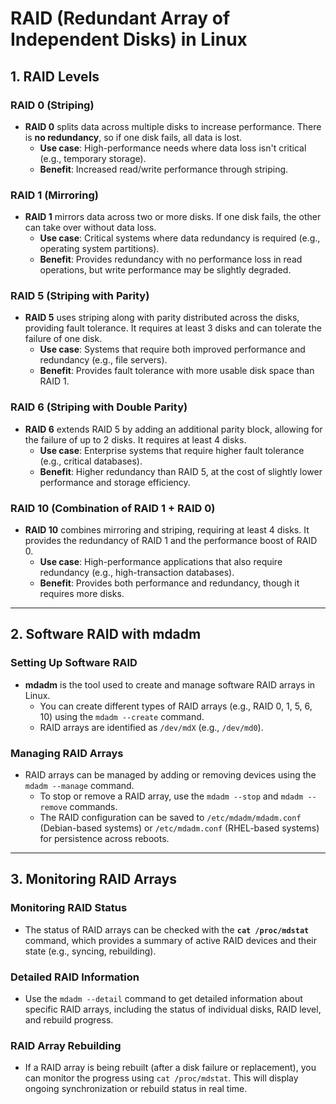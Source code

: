 # RAID (Redundant Array of Independent Disks) in Linux

## 1. RAID Levels

### RAID 0 (Striping)
- **RAID 0** splits data across multiple disks to increase performance. There is **no redundancy**, so if one disk fails, all data is lost.
  - **Use case**: High-performance needs where data loss isn't critical (e.g., temporary storage).
  - **Benefit**: Increased read/write performance through striping.

### RAID 1 (Mirroring)
- **RAID 1** mirrors data across two or more disks. If one disk fails, the other can take over without data loss.
  - **Use case**: Critical systems where data redundancy is required (e.g., operating system partitions).
  - **Benefit**: Provides redundancy with no performance loss in read operations, but write performance may be slightly degraded.

### RAID 5 (Striping with Parity)
- **RAID 5** uses striping along with parity distributed across the disks, providing fault tolerance. It requires at least 3 disks and can tolerate the failure of one disk.
  - **Use case**: Systems that require both improved performance and redundancy (e.g., file servers).
  - **Benefit**: Provides fault tolerance with more usable disk space than RAID 1.

### RAID 6 (Striping with Double Parity)
- **RAID 6** extends RAID 5 by adding an additional parity block, allowing for the failure of up to 2 disks. It requires at least 4 disks.
  - **Use case**: Enterprise systems that require higher fault tolerance (e.g., critical databases).
  - **Benefit**: Higher redundancy than RAID 5, at the cost of slightly lower performance and storage efficiency.

### RAID 10 (Combination of RAID 1 + RAID 0)
- **RAID 10** combines mirroring and striping, requiring at least 4 disks. It provides the redundancy of RAID 1 and the performance boost of RAID 0.
  - **Use case**: High-performance applications that also require redundancy (e.g., high-transaction databases).
  - **Benefit**: Provides both performance and redundancy, though it requires more disks.

---

## 2. Software RAID with mdadm

### Setting Up Software RAID
- **mdadm** is the tool used to create and manage software RAID arrays in Linux.
  - You can create different types of RAID arrays (e.g., RAID 0, 1, 5, 6, 10) using the `mdadm --create` command.
  - RAID arrays are identified as `/dev/mdX` (e.g., `/dev/md0`).

### Managing RAID Arrays
- RAID arrays can be managed by adding or removing devices using the `mdadm --manage` command.
  - To stop or remove a RAID array, use the `mdadm --stop` and `mdadm --remove` commands.
  - The RAID configuration can be saved to `/etc/mdadm/mdadm.conf` (Debian-based systems) or `/etc/mdadm.conf` (RHEL-based systems) for persistence across reboots.

---

## 3. Monitoring RAID Arrays

### Monitoring RAID Status
- The status of RAID arrays can be checked with the **`cat /proc/mdstat`** command, which provides a summary of active RAID devices and their state (e.g., syncing, rebuilding).
  
### Detailed RAID Information
- Use the `mdadm --detail` command to get detailed information about specific RAID arrays, including the status of individual disks, RAID level, and rebuild progress.
  
### RAID Array Rebuilding
- If a RAID array is being rebuilt (after a disk failure or replacement), you can monitor the progress using `cat /proc/mdstat`. This will display ongoing synchronization or rebuild status in real time.
